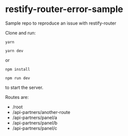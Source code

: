 # restify-router-error-sample
Sample repo to reproduce an issue with restify-router


Clone and run:

`yarn`

`yarn dev`

or

`npm install`

`npm run dev`


to start the server.

Routes are:

- /root
- /api-partners/another-route
- /api-partners/panel/a
- /api-partners/panel/b
- /api-partners/panel/c

